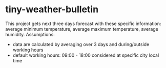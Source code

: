 # tiny-weather-bulletin
This project gets next three days forecast with these specific information: average minimum temperature, average maximum temperature, average humidity.
Assumptions:
 - data are calculated by averaging over 3 days and during/outside working hours
 - default working hours: 09:00 - 18:00 considered at specific city local time
 
 

